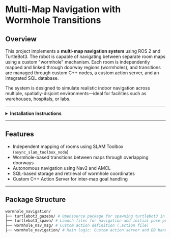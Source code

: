 # Multi-Map Navigation with Wormhole Transitions

## Overview

This project implements a **multi-map navigation system** using ROS 2 and TurtleBot3. The robot is capable of navigating between separate room maps using a custom "wormhole" mechanism. Each room is independently mapped and linked through doorway regions (wormholes), and transitions are managed through custom C++ nodes, a custom action server, and an integrated SQL database.

The system is designed to simulate realistic indoor navigation across multiple, spatially-disjoint environments—ideal for facilities such as warehouses, hospitals, or labs.

---

<details>
  <summary><strong>Installation Instructions</strong></summary>

### Prerequisites

- ROS 2 Humble
- TurtleBot3
- SLAM Toolbox
- SQLite3
- Navigation 2
- nlohmann_json library

### Installation Steps

```bash
mkdir wormhole_navigation/src
cd ~/wormhole_navigation/src
git clone <https://github.com/nirmalram07/wormhole_navigation.git>
cd ../
colcon build --packages-select turtlbot3_gazebo turtlebot3_spawn wormhole_nav_msg
source install/setup.bash
colcon build --packages-select wormhole_navigation
```

### Launch methods

(ps: I hope you're inside the wormhole_navigation folder)

#### Terminal tab 1(Gazebo custom world launcher)

```bash
source install/setup.bash
ros2 launch turtlebot3_gazebo turtlebot3_world.launch.py
```

#### Terminal tab 2(Navigation 2 launcher)

```bash
source install/setup.bash
ros2 launch turtlebot3_spawn turtlebot_gazebo.launch.py
```

#### Terminal tab 3(Flow control server)

```bash
source install/setup.bash
ros2 run wormhole_navigation wormhole_navigator
```

### Terminal tab 4(Wormhole navigation demo client)

```bash
source install/setup.bash
ros2 run turtlebot3_spawn wormhole_nav_client
```

</details>

---

## Features

- Independent mapping of rooms using SLAM Toolbox (`async_slam_toolbox_node`)
- Wormhole-based transitions between maps through overlapping doorways
- Autonomous navigation using Nav2 and AMCL
- SQL-based storage and retrieval of wormhole coordinates
- Custom C++ Action Server for inter-map goal handling

---

## Package Structure

```bash
wormhole_navigation/
├── turtlebot3_gazebo/ # Opensource package for spawning turtlebot3 in custom world
├── turtlebot3_spawn/ # Launch files for navigation and initial pose pub
├── wormhole_nav_msg/ # Custom action definition (.action file)
├── wormhole_navigation/ # Main logic: Custom action server and DB handling


```
